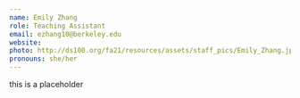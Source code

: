 ```yaml
---
name: Emily Zhang
role: Teaching Assistant
email: ezhang10@berkeley.edu
website: 
photo: http://ds100.org/fa21/resources/assets/staff_pics/Emily_Zhang.jpg
pronouns: she/her
---
```

this is a placeholder
